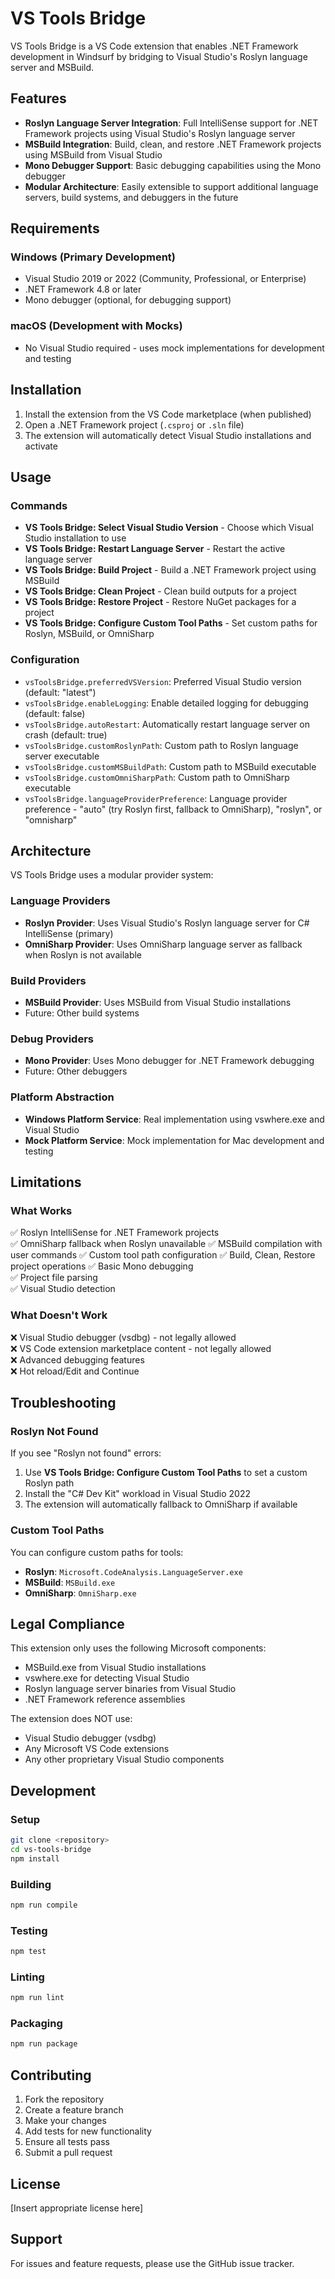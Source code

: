 # VS Tools Bridge

VS Tools Bridge is a VS Code extension that enables .NET Framework development in Windsurf by bridging to Visual Studio's Roslyn language server and MSBuild.

## Features

- **Roslyn Language Server Integration**: Full IntelliSense support for .NET Framework projects using Visual Studio's Roslyn language server
- **MSBuild Integration**: Build, clean, and restore .NET Framework projects using MSBuild from Visual Studio
- **Mono Debugger Support**: Basic debugging capabilities using the Mono debugger
- **Modular Architecture**: Easily extensible to support additional language servers, build systems, and debuggers in the future

## Requirements

### Windows (Primary Development)
- Visual Studio 2019 or 2022 (Community, Professional, or Enterprise)
- .NET Framework 4.8 or later
- Mono debugger (optional, for debugging support)

### macOS (Development with Mocks)
- No Visual Studio required - uses mock implementations for development and testing

## Installation

1. Install the extension from the VS Code marketplace (when published)
2. Open a .NET Framework project (`.csproj` or `.sln` file)
3. The extension will automatically detect Visual Studio installations and activate

## Usage

### Commands

- **VS Tools Bridge: Select Visual Studio Version** - Choose which Visual Studio installation to use
- **VS Tools Bridge: Restart Language Server** - Restart the active language server
- **VS Tools Bridge: Build Project** - Build a .NET Framework project using MSBuild
- **VS Tools Bridge: Clean Project** - Clean build outputs for a project
- **VS Tools Bridge: Restore Project** - Restore NuGet packages for a project
- **VS Tools Bridge: Configure Custom Tool Paths** - Set custom paths for Roslyn, MSBuild, or OmniSharp

### Configuration

- `vsToolsBridge.preferredVSVersion`: Preferred Visual Studio version (default: "latest")
- `vsToolsBridge.enableLogging`: Enable detailed logging for debugging (default: false)
- `vsToolsBridge.autoRestart`: Automatically restart language server on crash (default: true)
- `vsToolsBridge.customRoslynPath`: Custom path to Roslyn language server executable
- `vsToolsBridge.customMSBuildPath`: Custom path to MSBuild executable
- `vsToolsBridge.customOmniSharpPath`: Custom path to OmniSharp executable
- `vsToolsBridge.languageProviderPreference`: Language provider preference - "auto" (try Roslyn first, fallback to OmniSharp), "roslyn", or "omnisharp"

## Architecture

VS Tools Bridge uses a modular provider system:

### Language Providers
- **Roslyn Provider**: Uses Visual Studio's Roslyn language server for C# IntelliSense (primary)
- **OmniSharp Provider**: Uses OmniSharp language server as fallback when Roslyn is not available

### Build Providers
- **MSBuild Provider**: Uses MSBuild from Visual Studio installations
- Future: Other build systems

### Debug Providers
- **Mono Provider**: Uses Mono debugger for .NET Framework debugging
- Future: Other debuggers

### Platform Abstraction
- **Windows Platform Service**: Real implementation using vswhere.exe and Visual Studio
- **Mock Platform Service**: Mock implementation for Mac development and testing

## Limitations

### What Works
✅ Roslyn IntelliSense for .NET Framework projects  
✅ OmniSharp fallback when Roslyn unavailable
✅ MSBuild compilation with user commands
✅ Custom tool path configuration
✅ Build, Clean, Restore project operations
✅ Basic Mono debugging  
✅ Project file parsing  
✅ Visual Studio detection  

### What Doesn't Work
❌ Visual Studio debugger (vsdbg) - not legally allowed  
❌ VS Code extension marketplace content - not legally allowed  
❌ Advanced debugging features  
❌ Hot reload/Edit and Continue  

## Troubleshooting

### Roslyn Not Found
If you see "Roslyn not found" errors:
1. Use **VS Tools Bridge: Configure Custom Tool Paths** to set a custom Roslyn path
2. Install the "C# Dev Kit" workload in Visual Studio 2022
3. The extension will automatically fallback to OmniSharp if available

### Custom Tool Paths
You can configure custom paths for tools:
- **Roslyn**: `Microsoft.CodeAnalysis.LanguageServer.exe`
- **MSBuild**: `MSBuild.exe` 
- **OmniSharp**: `OmniSharp.exe`

## Legal Compliance

This extension only uses the following Microsoft components:
- MSBuild.exe from Visual Studio installations
- vswhere.exe for detecting Visual Studio
- Roslyn language server binaries from Visual Studio
- .NET Framework reference assemblies

The extension does NOT use:
- Visual Studio debugger (vsdbg)
- Any Microsoft VS Code extensions
- Any other proprietary Visual Studio components

## Development

### Setup
```bash
git clone <repository>
cd vs-tools-bridge
npm install
```

### Building
```bash
npm run compile
```

### Testing
```bash
npm test
```

### Linting
```bash
npm run lint
```

### Packaging
```bash
npm run package
```

## Contributing

1. Fork the repository
2. Create a feature branch
3. Make your changes
4. Add tests for new functionality
5. Ensure all tests pass
6. Submit a pull request

## License

[Insert appropriate license here]

## Support

For issues and feature requests, please use the GitHub issue tracker.